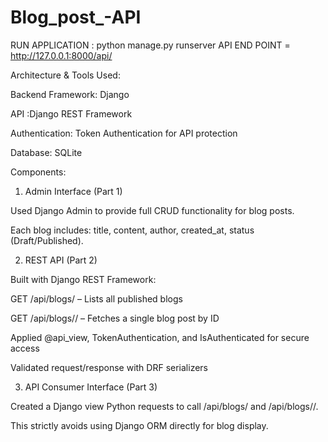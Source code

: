 # Blog_post_-API
RUN APPLICATION : python manage.py runserver
API END POINT = http://127.0.0.1:8000/api/



Architecture & Tools Used:

Backend Framework: Django 

API :Django REST Framework 

Authentication: Token Authentication for API protection

Database: SQLite


Components:

1. Admin Interface (Part 1)

Used Django Admin to provide full CRUD functionality for blog posts.

Each blog includes: title, content, author, created_at, status (Draft/Published).

2. REST API (Part 2)

Built with Django REST Framework:

GET /api/blogs/ – Lists all published blogs

GET /api/blogs/<id>/ – Fetches a single blog post by ID

Applied @api_view, TokenAuthentication, and IsAuthenticated for secure access

Validated request/response with DRF serializers

3. API Consumer Interface (Part 3)

Created a Django view  Python requests to call /api/blogs/ and /api/blogs/<id>/.


This strictly avoids using Django ORM directly for blog display.
